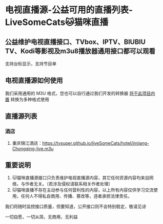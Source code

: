# 电视直播源-公益可用的直播列表-LiveSomeCats🐱猫咪直播
## 公益维护电视直播接口、TVbox、IPTV、BIUBIU TV、Kodi等影视及m3u8播放器通用接口都可以观看
支持台标显示，支持节目单
## 电视直播源如何使用
我们采用通用的 M3U 格式，您也可以自行通过我们开发的转换器 [将于此项目内置](https://github.com/tvsuper/epg) 转换为多种格式使用
## 直播源列表
### 酒店
1. 重庆锦江酒店：https://tvsuper.github.io/liveSomeCats/hotel/jinjiang-Chongqing-live.m3u
## 重要说明
1. 🐱猫咪直播源接口只负责维护电视直播源内容，其它任何资源内容均来自网络，与作者无关。（若涉及侵权请联系相关作者处理）
2. 🐱猫咪直播不存在主动参与任何营利性的内容，以上所有内容仅供学习交流使用，任何人不得私自商用、传播、篡改等，违者承担法律责任。

我们将随时监控接口质量，但要知道，公开接口则不会特别稳定，敬请见谅

一切自愿，一切从简，无商用，无利益